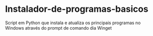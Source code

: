 # Instalador-de-programas-basicos
Script em Python que instala e atualiza os principais programas no Windows através do prompt de comando dia Winget

